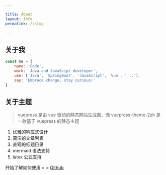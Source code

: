 ```yaml
---

title: About
layout: Info
permalink: /:slug

---
```




## 关于我

```javascript
const me = {
    name: 'Cade',
    work: 'Java and JavaScipt developer',
    use: ['Java', 'SpringBoot', 'JavaScript', 'Vue', '...'],
    say: 'Embrace change, stay curious!'
}
```

## 关于主题

> vuepress 是由 vue 驱动的静态网站生成器，而 vuepress-theme-2zh 是一款基于 vuepress 的静态主题

1. 优雅的响应式设计
2. 简洁的文章列表
3. 直观的标题目录
4. mermaid 语法支持
5. latex 公式支持

开始了解如何使用 = > [Github](https://github.com/cadecode/vuepress-theme-2zh)
